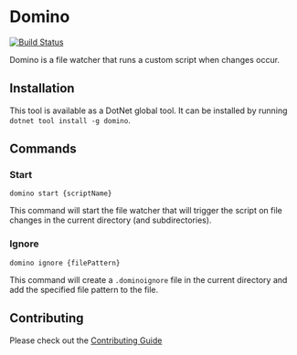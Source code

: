 # Domino

[![Build Status](https://dev.azure.com/dillon-adams/GitHub/_apis/build/status/Domino)](https://dev.azure.com/dillon-adams/GitHub/_build/latest?definitionId=6)

Domino is a file watcher that runs a custom script when changes occur.

## Installation

This tool is available as a DotNet global tool. It can be installed by running `dotnet tool install -g domino`.

## Commands

### Start

`domino start {scriptName}`

This command will start the file watcher that will trigger the script on file changes in the current directory (and subdirectories).

### Ignore

`domino ignore {filePattern}`

This command will create a `.dominoignore` file in the current directory and add the specified file pattern to the file. 

## Contributing

Please check out the [Contributing Guide](http://github.com/DillonAd/Domino/blob/master/CONTRIBUTING.md)

